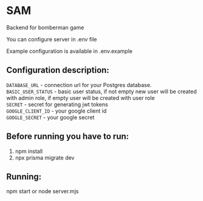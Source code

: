 # SAM

Backend for bomberman game  

You can configure server in .env file  

Example configuration is available in .env.example  

## Configuration description:

`DATABASE_URL` - connection url for your Postgres database.  
`BASIC_USER_STATUS` - basic user status, if not empty new user will be created with admin role, if empty user will be created with user role  
`SECRET` - secret for generating jwt tokens  
`GOOGLE_CLIENT_ID` - your google client id  
`GOOGLE_SECRET` - your google secret  

## Before running you have to run:

1. npm install
2. npx prisma migrate dev

## Running:

npm start or node server.mjs
